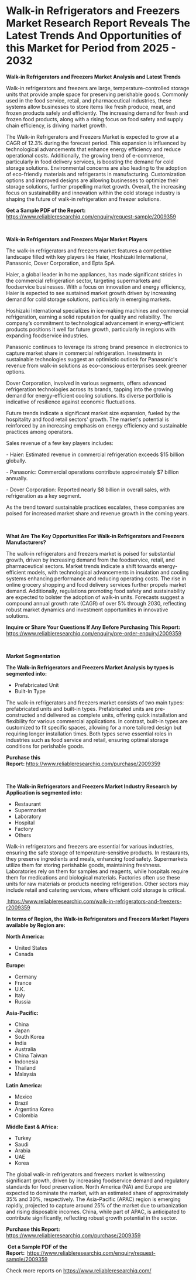 <p><h1>Walk-in Refrigerators and Freezers Market Research Report Reveals The Latest Trends And Opportunities of this Market for Period from 2025 - 2032</h1></p><p><strong>Walk-in Refrigerators and Freezers Market Analysis and Latest Trends</strong></p>
<p><p>Walk-in refrigerators and freezers are large, temperature-controlled storage units that provide ample space for preserving perishable goods. Commonly used in the food service, retail, and pharmaceutical industries, these systems allow businesses to store items like fresh produce, meat, and frozen products safely and efficiently. The increasing demand for fresh and frozen food products, along with a rising focus on food safety and supply chain efficiency, is driving market growth.</p><p>The Walk-in Refrigerators and Freezers Market is expected to grow at a CAGR of 12.3% during the forecast period. This expansion is influenced by technological advancements that enhance energy efficiency and reduce operational costs. Additionally, the growing trend of e-commerce, particularly in food delivery services, is boosting the demand for cold storage solutions. Environmental concerns are also leading to the adoption of eco-friendly materials and refrigerants in manufacturing. Customization options and improved designs are allowing businesses to optimize their storage solutions, further propelling market growth. Overall, the increasing focus on sustainability and innovation within the cold storage industry is shaping the future of walk-in refrigeration and freezer solutions.</p></p>
<p><strong>Get a Sample PDF of the Report:&nbsp;</strong> <a href="https://www.reliableresearchiq.com/enquiry/request-sample/2009359?utm_campaign=2324&utm_medium=2&utm_source=Github&utm_content=ia&utm_term=06042025&utm_id=walk-in-refrigerators-and-freezers">https://www.reliableresearchiq.com/enquiry/request-sample/2009359</a></p>
<p>&nbsp;</p>
<p><strong>Walk-in Refrigerators and Freezers Major Market Players</strong></p>
<p><p>The walk-in refrigerators and freezers market features a competitive landscape filled with key players like Haier, Hoshizaki International, Panasonic, Dover Corporation, and Epta SpA. </p><p>Haier, a global leader in home appliances, has made significant strides in the commercial refrigeration sector, targeting supermarkets and foodservice businesses. With a focus on innovation and energy efficiency, Haier is expected to see sustained market growth driven by increasing demand for cold storage solutions, particularly in emerging markets.</p><p>Hoshizaki International specializes in ice-making machines and commercial refrigeration, earning a solid reputation for quality and reliability. The company’s commitment to technological advancement in energy-efficient products positions it well for future growth, particularly in regions with expanding foodservice industries.</p><p>Panasonic continues to leverage its strong brand presence in electronics to capture market share in commercial refrigeration. Investments in sustainable technologies suggest an optimistic outlook for Panasonic's revenue from walk-in solutions as eco-conscious enterprises seek greener options.</p><p>Dover Corporation, involved in various segments, offers advanced refrigeration technologies across its brands, tapping into the growing demand for energy-efficient cooling solutions. Its diverse portfolio is indicative of resilience against economic fluctuations.</p><p>Future trends indicate a significant market size expansion, fueled by the hospitality and food retail sectors' growth. The market's potential is reinforced by an increasing emphasis on energy efficiency and sustainable practices among operators.</p><p>Sales revenue of a few key players includes:</p><p>- Haier: Estimated revenue in commercial refrigeration exceeds $15 billion globally.</p><p>- Panasonic: Commercial operations contribute approximately $7 billion annually.</p><p>- Dover Corporation: Reported nearly $8 billion in overall sales, with refrigeration as a key segment.</p><p>As the trend toward sustainable practices escalates, these companies are poised for increased market share and revenue growth in the coming years.</p></p>
<p>&nbsp;</p>
<p><strong>What Are The Key Opportunities For Walk-in Refrigerators and Freezers Manufacturers?</strong></p>
<p><p>The walk-in refrigerators and freezers market is poised for substantial growth, driven by increasing demand from the foodservice, retail, and pharmaceutical sectors. Market trends indicate a shift towards energy-efficient models, with technological advancements in insulation and cooling systems enhancing performance and reducing operating costs. The rise in online grocery shopping and food delivery services further propels market demand. Additionally, regulations promoting food safety and sustainability are expected to bolster the adoption of walk-in units. Forecasts suggest a compound annual growth rate (CAGR) of over 5% through 2030, reflecting robust market dynamics and investment opportunities in innovative solutions.</p></p>
<p><strong>Inquire or Share Your Questions If Any Before Purchasing This Report:</strong> <a href="https://www.reliableresearchiq.com/enquiry/pre-order-enquiry/2009359?utm_campaign=2324&utm_medium=2&utm_source=Github&utm_content=ia&utm_term=06042025&utm_id=walk-in-refrigerators-and-freezers">https://www.reliableresearchiq.com/enquiry/pre-order-enquiry/2009359</a></p>
<p>&nbsp;</p>
<p><strong>Market Segmentation</strong></p>
<p><strong>The Walk-in Refrigerators and Freezers Market Analysis by types is segmented into:</strong></p>
<p><ul><li>Prefabricated Unit</li><li>Built-In Type</li></ul></p>
<p><p>The walk-in refrigerators and freezers market consists of two main types: prefabricated units and built-in types. Prefabricated units are pre-constructed and delivered as complete units, offering quick installation and flexibility for various commercial applications. In contrast, built-in types are customized to fit specific spaces, allowing for a more tailored design but requiring longer installation times. Both types serve essential roles in industries such as food service and retail, ensuring optimal storage conditions for perishable goods.</p></p>
<p><strong>Purchase this Report:&nbsp;</strong><a href="https://www.reliableresearchiq.com/purchase/2009359?utm_campaign=2324&utm_medium=2&utm_source=Github&utm_content=ia&utm_term=06042025&utm_id=walk-in-refrigerators-and-freezers">https://www.reliableresearchiq.com/purchase/2009359</a></p>
<p>&nbsp;</p>
<p><strong>The Walk-in Refrigerators and Freezers Market Industry Research by Application is segmented into:</strong></p>
<p><ul><li>Restaurant</li><li>Supermarket</li><li>Laboratory</li><li>Hospital</li><li>Factory</li><li>Others</li></ul></p>
<p><p>Walk-in refrigerators and freezers are essential for various industries, ensuring the safe storage of temperature-sensitive products. In restaurants, they preserve ingredients and meals, enhancing food safety. Supermarkets utilize them for storing perishable goods, maintaining freshness. Laboratories rely on them for samples and reagents, while hospitals require them for medications and biological materials. Factories often use these units for raw materials or products needing refrigeration. Other sectors may include retail and catering services, where efficient cold storage is critical.</p></p>
<p><a href="https://www.reliableresearchiq.com/walk-in-refrigerators-and-freezers-r2009359?utm_campaign=2324&utm_medium=2&utm_source=Github&utm_content=ia&utm_term=06042025&utm_id=walk-in-refrigerators-and-freezers">&nbsp;https://www.reliableresearchiq.com/walk-in-refrigerators-and-freezers-r2009359</a></p>
<p><strong>In terms of Region, the Walk-in Refrigerators and Freezers Market Players available by Region are:</strong></p>
<p>
    <p> <strong> North America: </strong>
        <ul>
            <li>United States</li>
            <li>Canada</li>
        </ul>
        </p> 
    <p> <strong> Europe: </strong>
        <ul>
            <li>Germany</li>
            <li>France</li>
            <li>U.K.</li>
            <li>Italy</li>
            <li>Russia</li>
        </ul>
        </p> 
    <p> <strong> Asia-Pacific: </strong>
        <ul>
            <li>China</li>
            <li>Japan</li>
            <li>South Korea</li>
            <li>India</li>
            <li>Australia</li>
            <li>China Taiwan</li>
            <li>Indonesia</li>
            <li>Thailand</li>
            <li>Malaysia</li>
        </ul>
        </p> 
    <p> <strong> Latin America: </strong>
        <ul>
            <li>Mexico</li>
            <li>Brazil</li>
            <li>Argentina Korea</li>
            <li>Colombia</li>
        </ul>
        </p> 
    <p> <strong> Middle East & Africa: </strong>
        <ul>
            <li>Turkey</li>
            <li>Saudi</li>
            <li>Arabia</li>
            <li>UAE</li>
            <li>Korea</li>
        </ul>
    </p>
    </p>
<p><p>The global walk-in refrigerators and freezers market is witnessing significant growth, driven by increasing foodservice demand and regulatory standards for food preservation. North America (NA) and Europe are expected to dominate the market, with an estimated share of approximately 35% and 30%, respectively. The Asia-Pacific (APAC) region is emerging rapidly, projected to capture around 25% of the market due to urbanization and rising disposable incomes. China, while part of APAC, is anticipated to contribute significantly, reflecting robust growth potential in the sector.</p></p>
<p><strong>Purchase this Report: </strong><a href="https://www.reliableresearchiq.com/purchase/2009359?utm_campaign=2324&utm_medium=2&utm_source=Github&utm_content=ia&utm_term=06042025&utm_id=walk-in-refrigerators-and-freezers">https://www.reliableresearchiq.com/purchase/2009359</a></p>
<p>&nbsp;<strong>Get a Sample PDF of the Report:&nbsp;&nbsp;</strong><a href="https://www.reliableresearchiq.com/enquiry/request-sample/2009359?utm_campaign=2324&utm_medium=2&utm_source=Github&utm_content=ia&utm_term=06042025&utm_id=walk-in-refrigerators-and-freezers">https://www.reliableresearchiq.com/enquiry/request-sample/2009359</a></p>
<p><strong></strong></p>
<p>Check more reports on <a href="https://www.reliableresearchiq.com/?utm_campaign=2324&utm_medium=2&utm_source=Github&utm_content=ia&utm_term=06042025&utm_id=walk-in-refrigerators-and-freezers">https://www.reliableresearchiq.com/</a></p>